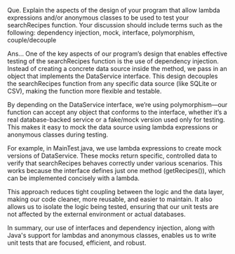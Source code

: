 Que. Explain the aspects of the design of your program that allow lambda expressions and/or anonymous classes 
to be used to test your searchRecipes function. Your discussion should include terms 
such as the following: dependency injection, mock, interface, polymorphism, couple/decouple



Ans... One of the key aspects of our program’s design that enables effective testing of the searchRecipes 
function is the use of dependency injection. Instead of creating a concrete data source inside the method, 
we pass in an object that implements the DataService interface. This design decouples the searchRecipes 
function from any specific data source (like SQLite or CSV), making the function more flexible and testable.

By depending on the DataService interface, we’re using polymorphism—our function can accept any object 
that conforms to the interface, whether it’s a real database-backed service or a fake/mock version used 
only for testing. This makes it easy to mock the data source using lambda expressions or anonymous classes 
during testing.

For example, in MainTest.java, we use lambda expressions to create mock versions of DataService. 
These mocks return specific, controlled data to verify that searchRecipes behaves correctly under various 
scenarios. This works because the interface defines just one method (getRecipes()), which can be implemented 
concisely with a lambda.

This approach reduces tight coupling between the logic and the data layer, making our code cleaner, 
more reusable, and easier to maintain. It also allows us to isolate the logic being tested, ensuring 
that our unit tests are not affected by the external environment or actual databases.

In summary, our use of interfaces and dependency injection, along with Java's support for lambdas and anonymous
classes, enables us to write unit tests that are focused, efficient, and robust.